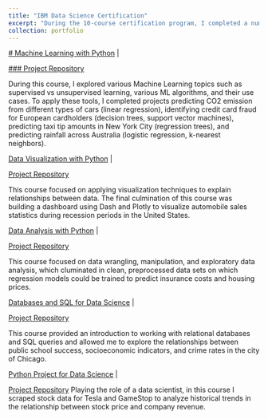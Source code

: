 ```yaml
---
title: "IBM Data Science Certification"
excerpt: "During the 10-course certification program, I completed a number of projects demonstrating skills in data science including data wrangling, analysis, visualization, building machine learning models and data pipelines, and working with relational databases"
collection: portfolio
---
```


[# Machine Learning with Python](https://github.com/annahaynie/annahaynie.github.io/blob/master/Certificates/ML.pdf) |

[### Project Repository](https://github.com/annahaynie/IBM_Course/tree/main/Machine%20Learning%20with%20Python)

During this course, I explored various Machine Learning topics such as supervised vs unsupervised learning, various ML algorithms, and their use cases. To apply these tools, I completed projects predicting CO2 emission from different types of cars (linear regression), identifying credit card fraud for European cardholders (decision trees, support vector machines), predicting taxi tip amounts in New York City (regression trees), and predicting rainfall across Australia (logistic regression, k-nearest neighbors).

[Data Visualization with Python](https://github.com/annahaynie/annahaynie.github.io/blob/master/Certificates/DataViz.pdf) |

[Project Repository](https://github.com/annahaynie/IBM_Course/tree/main/Data%20Visualization%20with%20Python)

This course focused on applying visualization techniques to explain relationships between data. The final culmination of this course was building a dashboard using Dash and Plotly to visualize automobile sales statistics during recession periods in the United States. 

[Data Analysis with Python](https://github.com/annahaynie/annahaynie.github.io/blob/master/Certificates/Data%20Analysis%20With%20Python.pdf) |

[Project Repository](https://github.com/annahaynie/IBM_Course/tree/main/Data%20Analysis%20with%20Python)

This course focused on data wrangling, manipulation, and exploratory data analysis, which cluminated in clean, preprocessed data sets on which regression models could be trained to predict insurance costs and housing prices. 

[Databases and SQL for Data Science](https://github.com/annahaynie/annahaynie.github.io/blob/master/Certificates/DB%26SQL.pdf) |

[Project Repository](https://github.com/annahaynie/IBM_Course/tree/main/Databases%20and%20SQL%20for%20Data%20Science)

This course provided an introduction to working with relational databases and SQL queries and allowed me to explore the relationships between public school success, socioeconomic indicators, and crime rates in the city of Chicago. 

[Python Project for Data Science](https://github.com/annahaynie/annahaynie.github.io/blob/master/Certificates/Python_Project.pdf) | 

[Project Repository](https://github.com/annahaynie/IBM_Course/tree/main/Python%20Project%20for%20Data%20Science)
Playing the role of a data scientist, in this course I scraped stock data for Tesla and GameStop to analyze historical trends in the relationship between stock price and company revenue.


